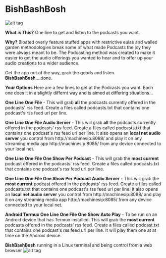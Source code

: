 # BishBashBosh

![alt tag](https://github.com/tomhiggins/BishBashBosh/raw/master/bishbashbosh.jpg)

**What is This?**
One line to get and listen to the podcasts you want. 

**Why?**
Bloated overly feature stuffed apps with restrictive eulas and walled garden methodologies break some of what made Podcasts the joy they were always meant to be. The Podcasting method was created to make it easier to get the audio offerings you wanted to hear and to offer up your audio creations to a wider audience. 

Get the app out of the way, grab the goods and listen. **BishBashBosh**....done. 

**Your Options**
Here are a few lines to get at the Podcasts you want. Each one does it in a slightly differnt way and is aimed at differing situations...

**One Line One File** - This will grab **all** the podcasts currently offered in the podcasts' rss feed. Create a files called podcasts.txt that contains one podcast's rss feed url per line. 

**One Line One File Audio Server** - This will grab **all** the podcasts currently offered in the podcasts' rss feed. Create a files called podcasts.txt that contains one podcast's rss feed url per line.  It also opens an **local net audio server**  you control from http://machinesip:8088/ and play it on any streaming media app http://machinesip:8085/ from any device connected to your local net. 

**One Line One File One Show Per Podcast** - This will grab the **most current** podcast offered in the podcasts' rss feed. Create a files called podcasts.txt that contains one podcast's rss feed url per line. 

**One Line One File One Show Per Podcast Audio Server** - This will grab the **most current** podcast offered in the podcasts' rss feed. Create a files called podcasts.txt that contains one podcast's rss feed url per line.  It also opens an **local net audio server**  you control from http://machinesip:8088/ and play it on any streaming media app http://machinesip:8085/ from any device connected to your local net. 

**Android Termux One Line One File One Show Auto Play**  -  To be run on an Android device that has Termux installed. This will grab the **most current** podcasts offered in the podcasts' rss feed. Create a files called podcast.txt that contains one podcast's rss feed url per line. It will play them one at at time on the Android device.  


**BishBashBosh** running in a Linux terminal and being control from a web browser
![alt tag](https://github.com/tomhiggins/BishBashBosh/raw/master/bishbashboshss.jpg)
